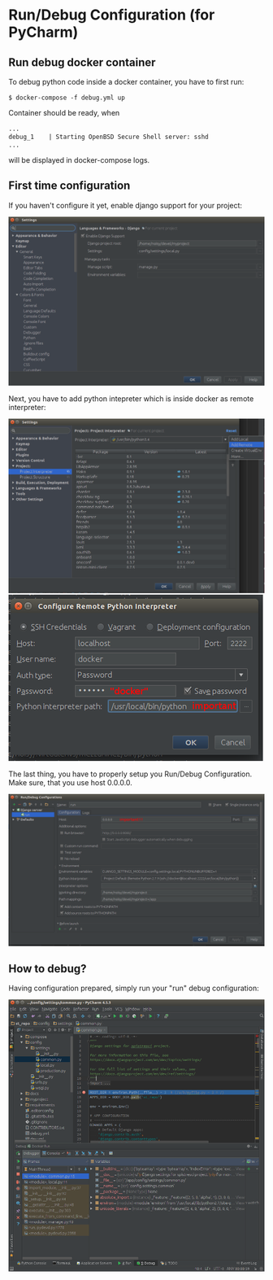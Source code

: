 # Run/Debug Configuration (for PyCharm)

## Run debug docker container

To debug python code inside a docker container, you have to first run:

    $ docker-compose -f debug.yml up
    
Container should be ready, when 

    ...
    debug_1    | Starting OpenBSD Secure Shell server: sshd
    ...

will be displayed in docker-compose logs.

## First time configuration

If you haven't configure it yet, enable django support for your project: 

<img src="pycharm_configuration/1.png"/>

Next, you have to add python intepreter which is inside docker as remote interpreter:

<img src="pycharm_configuration/2.png"/>


<img src="pycharm_configuration/3.png"/>

The last thing, you have to properly setup you Run/Debug Configuration. Make sure, that you use host 0.0.0.0.

<img src="pycharm_configuration/4.png"/>


## How to debug?

Having configuration prepared, simply run your "run" debug configuration: 

<img src="pycharm_configuration/5.png"/>



